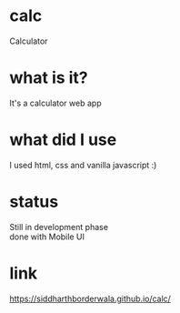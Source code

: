 # calc
Calculator
<br>
# what is it?
It's a calculator web app
<br>
# what did I use
I used html, css and vanilla javascript :)
# status
Still in development phase <br> done with Mobile UI
# link
https://siddharthborderwala.github.io/calc/
